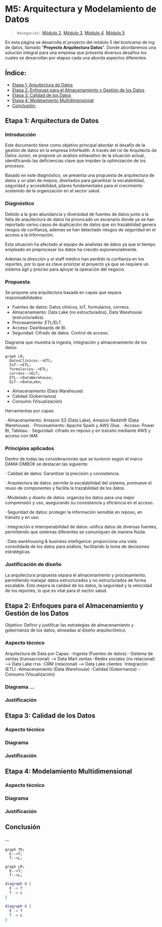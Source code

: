 # M5: Arquitectura y Modelamiento de Datos

> `Navegación:` [Módulo 2](https://github.com/git-jrm/ing-datos-M2), [Módulo 3](https://github.com/git-jrm/ing-datos-M3), [Módulo 4](https://github.com/git-jrm/ing-datos-M4), [Módulo 5](https://github.com/git-jrm/ing-datos-M5)

En esta página se desarrolla el proyecto del módulo 5 del bootcamp de ing de datos, llamado "**Proyecto Arquitectura Datos**". Donde abordaremos una solución integral para una empresa que presenta diversos desafíos los cuales se desarrollan por etapas cada una aborda aspectos diferentes.

## Índice:
- [Etapa 1: Arquitectura de Datos](#)
- [Etapa 2: Enfoques para el Almacenamiento y Gestión de los Datos](#)
- [Etapa 3: Calidad de los Datos](#)
- [Etapa 4: Modelamiento Multidimensional](#)
- [Conclusión: ](#)

## Etapa 1: Arquitectura de Datos

### Introducción

Este documento tiene como objetivo principal abordar el desafío de la gestión de datos en la empresa InfoHealth. A través del rol de Arquitecto de Datos Junior, se propone un análisis exhaustivo de la situación actual, identificando las deficiencias clave que impiden la optimización de los procesos. 

Basado en este diagnóstico, se presenta una propuesta de arquitectura de datos y un plan de mejora, diseñados para garantizar la escalabilidad, seguridad y accesibilidad, pilares fundamentales para el crecimiento sostenido de la organización en el sector salud.

### Diagnóstico

Debido a la gran abundancia y diversidad de fuentes de datos junto a la falta de arquitectura de datos ha provocado un escenario donde ya se han reportado varios casos de duplicación de datos que sin trazabilidad genera riesgos de confianza, además se han detectado riesgos de seguridad en el acceso a la información.

Esta situación ha afectado al equipo de analistas de datos ya que el tiempo empleado en preprocesar los datos ha crecido exponencialmente.

Además la dirección y el staff médico han perdido la confianza en los reportes, por lo que es clave priorizar el proyecto ya que se requiere un sistema ágil y preciso para apoyar la operación del negocio.

### Propuesta

Se propone una arquitectura basada en capas que separa responsabilidades:

- Fuentes de datos: Datos clínicos, IoT, formularios, correos.
- Almacenamiento: Data Lake (no estructurados), Data Warehouse (estructurados).
- Procesamiento: ETL/ELT.
- Acceso: Dashboards de BI.
- Seguridad: Cifrado de datos. Control de acceso.

Diagrama que muestra la ingesta, integración y almacenamiento de los datos:

```mermaid
graph LR;
  DatosClínicos-->ETL;
  IoT-->ETL;
  formularios-->ETL;
  correos-->ELT;
  ETL-->DataWarehouse;
  ELT-->DataLake;
```

  - Almacenamiento (Data Warehouse)
  - Calidad (Gobernanza)
  - Consumo (Visualización)

Herramientas por capas:

· Almacenamiento: Amazon S3 (Data Lake), Amazon Redshift (Data Warehouse).
· Procesamiento: Apache Spark y AWS Glue.
· Acceso: Power BI, Tableau.
· Seguridad: cifrado en reposo y en tránsito mediante AWS y acceso con IAM.

### Principios aplicados

Dentro de todas las consideraciones que se tuvieron según el marco DAMA-DMBOK se destacan las siguiente:

· Calidad de datos: Garantizar la precisión y consistencia.

· Arquitectura de datos: permite la escalabilidad del sistema, promueve el reuso de componentes y facilita la trazabilidad de los datos.

· Modelado y diseño de datos: organiza los datos para una mejor comprensión y uso, asegurando su consistencia y eficiencia en el acceso.

· Seguridad de datos: proteger la información sensible en reposo, en tránsito y en uso.

· Integración e interoperabilidad de datos: unifica datos de diversas fuentes, permitiendo que sistemas diferentes se comuniquen de manera fluida.

· Data warehousing & business intelligence: proporciona una vista consolidada de los datos para análisis, facilitando la toma de decisiones estratégicas.

### Justificación de diseño

La arquitectura propuesta separa el almacenamiento y procesamiento, permitiendo manejar datos estructurados y no estructurados de forma escalable. Esto mejora la calidad de los datos, la seguridad y la velocidad de los reportes, lo que es vital para el sector salud.


## Etapa 2: Enfoques para el Almacenamiento y Gestión de los Datos

Objetivo: Definir y justificar las estrategias de almacenamiento y gobernanza de los datos, alineadas al diseño arquitectónico.

### Aspecto técnico

Arquitectura de Data por Capas: 
  -Ingesta (Fuentes de datos):
    -Sistema de ventas (transaccional) --> Data Mart ventas
    -Redes sociales (no relacional) --> Data Lake rrss
    -CRM (relacional) --> Data Lake clientes
  -Integración (ETL)
  -Almacenamiento (Data Warehouse)
  -Calidad (Gobernanza)
  -Consumo (Visualización)

### Diagrama ...

### Justificación


## Etapa 3: Calidad de los Datos

### Aspecto técnico

### Diagrama

### Justificación


## Etapa 4: Modelamiento Multidimensional

### Aspecto técnico

### Diagrama

### Justificación


## Conclusión


#### ...


```mermaid
graph TD;
  E-->T;
  T-->L;
```

```mermaid
graph LR;
  E-->T;
  T-->L;
```

```dot
diagraph G {
  E -> T
  T -> L
}
```
```dot (enfine="circo")
diagraph G {
  E -> T
  T -> L
}
```
